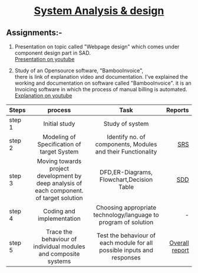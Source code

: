 # <u><center>**System Analysis & design** </center></u>
## Assignments:- 

1. Presentation on topic called "Webpage design" which comes under component design part in SAD. <br>
[Presentation on youtube](https://www.youtube.com/watch?v=PFRtmgS9aLs)

2. Study of an Opensource software, "BambooInvoice",  
there is link of explanation video and documentation. I've explained the working and documentation on software called "BambooInvoice". it is an Invoicing software in which the process of manual billing is automated.  <br>
[Explanation on youtube](https://www.youtube.com/watch?v=tEJcXb0ot7M)  <br>


|    Steps   | process | Task     | Reports   |
| :---     |    :----:   |    :---: |    ---:  |
|     step 1      | Initial study    | Study of system   |      |
|    step 2      | Modeling of Specification of target System    | Identify no. of components, Modules and their Functionality   |   [SRS](https://docs.google.com/document/d/1MEzneuIyd6q7tL7dqYc_jWeA8dhV1kiwjcOkD6wa7Dg/edit?usp=sharing)      |
|    step 3      | Moving  towards project development by deep analysis of each component. of target solution    | DFD,ER-Diagrams, Flowchart,Decision Table   | [SDD](https://docs.google.com/document/d/1mWej_6mumiPS8NbJWBG5vWySuwijTEhZUg9b9X-WbII/edit?usp=sharing)          |
|    step 4      | Coding and implementation    | Choosing appropriate technology/language to program of solution   |  -  |
|     step 5      | Trace the behaviour of individual modules and composite systems    | Test the behaviour of each module for all possible inputs and responses   |  [Overall report](https://docs.google.com/document/d/1qgoCV11zdrs3E7ftX5X0QmkvmYpu1XC9/edit?usp=sharing&ouid=116973991768172524398&rtpof=true&sd=true)     |
